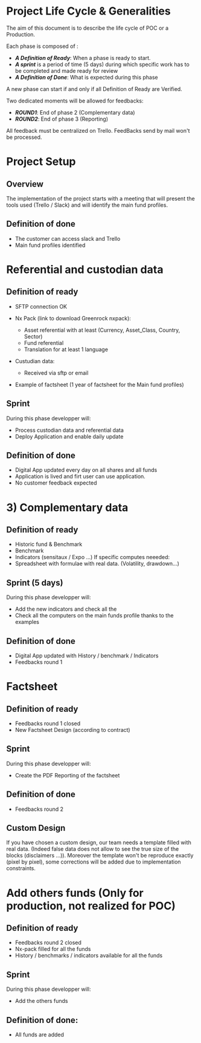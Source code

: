 # Project Life Cycle & Generalities

The aim of this document is to describe the life cycle of POC or a Production.

Each phase is composed of :

* ***A Definition of Ready***: When a phase is ready to start.
* ***A sprint*** is a period of time (5 days) during which specific work has to be completed and made ready for review
* ***A Definition of Done***: What is expected during this phase

A new phase can start if and only if all Definition of Ready are Verified.

Two dedicated moments will be allowed for feedbacks:
* ***ROUND1***: End of phase 2 (Complementary data)
* ***ROUND2***: End of phase 3 (Reporting)

All feedback must be centralized on Trello. FeedBacks send by mail won't be processed.

# Project Setup

## Overview
The implementation of the project starts with a meeting that will present the tools used (Trello / Slack) and will identify the main fund profiles.

## Definition of done

  * The customer can access slack and Trello
  * Main fund profiles identified

# Referential and custodian data

## Definition of ready
  * SFTP connection OK

  * Nx Pack (link to download Greenrock nxpack):
      - Asset referential with at least (Currency, Asset_Class, Country, Sector)
      - Fund referential
      - Translation for at least 1 language

  * Custudian data:
      - Received via sftp or email

  * Example of factsheet (1 year of factsheet for the Main fund profiles)

## Sprint
During this phase developper will:
  * Process custodian data and referential data
  * Deploy Application and enable daily update

## Definition of done
  * Digital App updated every day on all shares and all funds
  * Application is lived and firt user can use application.
  * No customer feedback expected

# 3) Complementary data

## Definition of ready

  * Historic fund & Benchmark
  * Benchmark
  * Indicators (sensitaux / Expo ...)
If specific computes neeeded:
  * Spreadsheet with formulae with real data. (Volatility, drawdown...)

## Sprint (5 days)

During this phase developper will:
  * Add the new indicators and check all the
  * Check all the computers on the main funds profile thanks to the examples

##  Definition of done
  * Digital App updated with History / benchmark / Indicators
  * Feedbacks round 1

# Factsheet

## Definition of ready
* Feedbacks round 1 closed
* New Factsheet Design (according to contract)

## Sprint
During this phase developper will:
 * Create the PDF Reporting of the factsheet

##  Definition of done
 * Feedbacks round 2

## Custom Design

If you have chosen a custom design, our team needs a template filled with real data. (Indeed false data does not allow to see the true size of the blocks (disclaimers ...)).
Moreover the template won't be reproduce exactly (pixel by pixel), some corrections will be added due to implementation constraints.

# Add others funds (Only for production, not realized for POC)

## Definition of ready
* Feedbacks round 2 closed
* Nx-pack filled for all the funds
* History / benchmarks / indicators available for all the funds

## Sprint
During this phase developper will:
  * Add the others funds

## Definition of done:
* All funds are added
